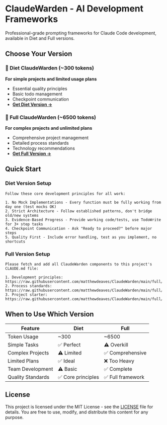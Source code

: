 # ClaudeWarden - AI Development Frameworks

Professional-grade prompting frameworks for Claude Code development, available in Diet and Full versions.

## Choose Your Version

### 🍃 Diet ClaudeWarden (~300 tokens)
**For simple projects and limited usage plans**
- Essential quality principles
- Basic todo management
- Checkpoint communication
- **[Get Diet Version →](diet/)**

### 🚀 Full ClaudeWarden (~6500 tokens)  
**For complex projects and unlimited plans**
- Comprehensive project management
- Detailed process standards
- Technology recommendations
- **[Get Full Version →](full/)**

## Quick Start

### Diet Version Setup
```
Follow these core development principles for all work:

1. No Mock Implementations - Every function must be fully working from day one (test mocks OK)
2. Strict Architecture - Follow established patterns, don't bridge old/new systems  
3. Evidence-Based Progress - Provide working code/tests, use TodoWrite for 3+ step tasks
4. Checkpoint Communication - Ask "Ready to proceed?" before major steps
5. Quality First - Include error handling, test as you implement, no shortcuts
```

### Full Version Setup
```
Please fetch and add all ClaudeWarden components to this project's CLAUDE.md file:

1. Development principles: https://raw.githubusercontent.com/matthewdeaves/ClaudeWarden/main/full/guiding_principles.md
2. Process standards: https://raw.githubusercontent.com/matthewdeaves/ClaudeWarden/main/full/ways_of_working.md  
3. Project starter: https://raw.githubusercontent.com/matthewdeaves/ClaudeWarden/main/full/project_starter.md
```

## When to Use Which Version

| Feature | Diet | Full |
|---------|------|------|
| Token Usage | ~300 | ~6500 |
| Simple Tasks | ✅ Perfect | ⚠️ Overkill |
| Complex Projects | ⚠️ Limited | ✅ Comprehensive |
| Limited Plans | ✅ Ideal | ❌ Too Heavy |
| Team Development | ⚠️ Basic | ✅ Complete |
| Quality Standards | ✅ Core principles | ✅ Full framework |

## License

This project is licensed under the MIT License - see the [LICENSE](LICENSE) file for details. You are free to use, modify, and distribute this content for any purpose.